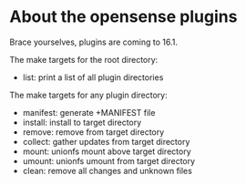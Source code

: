 About the opensense plugins
==========================

Brace yourselves, plugins are coming to 16.1.

The make targets for the root directory:

* list:		print a list of all plugin directories

The make targets for any plugin directory:

* manifest:	generate +MANIFEST file
* install:	install to target directory
* remove:	remove from target directory
* collect:	gather updates from target directory
* mount:	unionfs mount above target directory
* umount:	unionfs umount from target directory
* clean:	remove all changes and unknown files
